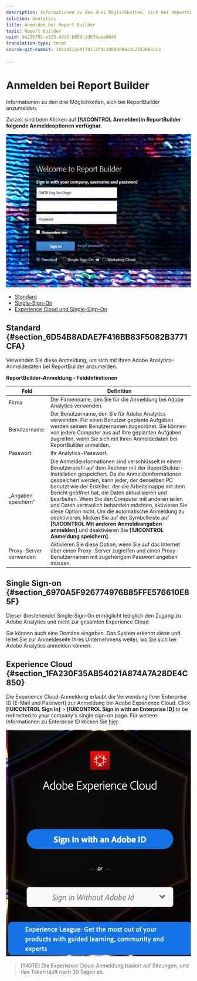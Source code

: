 ```yaml
---
description: Informationen zu den drei Möglichkeiten, sich bei ReportBuilder anzumelden.
solution: Analytics
title: Anmelden bei Report Builder
topic: Report builder
uuid: 9a21b791-e323-46d2-b850-2d67babe964b
translation-type: tm+mt
source-git-commit: 16ba0b12e0f70112f4c10804d0a13c278388ecc2

---
```



# Anmelden bei Report Builder

Informationen zu den drei Möglichkeiten, sich bei ReportBuilder anzumelden.

Zurzeit sind beim Klicken auf **[!UICONTROL Anmelden]in ReportBuilder folgende Anmeldeoptionen verfügbar.**

![](assets/login_screen.png)

* [Standard](/help/analyze/report-builder/setup/login.md#section_6D54B8ADAE7F416BB83F5082B3771CFA)
* [Single-Sign-On](/help/analyze/report-builder/setup/login.md#section_6970A5F926774976B85FFE576610E85F)
* [Experience Cloud und Single-Sign-On](/help/analyze/report-builder/setup/login.md#section_1FA230F35AB54021A874A7A28DE4C850)

## Standard {#section_6D54B8ADAE7F416BB83F5082B3771CFA}

Verwenden Sie diese Anmeldung, um sich mit Ihren Adobe Analytics-Anmeldedaten bei ReportBuilder anzumelden.

**ReportBuilder-Anmeldung - Felddefinitionen**

| Feld | Definition |
|--- |--- |
| Firma | Der Firmenname, den Sie für die Anmeldung bei Adobe Analytics verwenden. |
| Benutzername | Der Benutzername, den Sie für Adobe Analytics verwenden. Für einen Benutzer geplante Aufgaben werden seinem Benutzernamen zugeordnet. Sie können von jedem Computer aus auf Ihre geplanten Aufgaben zugreifen, wenn Sie sich mit Ihren Anmeldedaten bei ReportBuilder anmelden. |
| Passwort | Ihr Analytics-Passwort. |
| „Angaben speichern“ | Die Anmeldeinformationen sind verschlüsselt in einem Benutzerprofil auf dem Rechner mit der ReportBuilder-Installation gespeichert. Da die Anmeldeinformationen gespeichert werden, kann jeder, der denselben PC benutzt wie der Ersteller, der die Arbeitsmappe mit dem Bericht geöffnet hat, die Daten aktualisieren und bearbeiten. Wenn Sie den Computer mit anderen teilen und Daten vertraulich behandeln möchten, aktivieren Sie diese Option nicht.  Um die automatische Anmeldung zu deaktivieren, klicken Sie auf der Symbolleiste auf **[!UICONTROL Mit anderen Anmeldeangaben anmelden]** und deaktivieren Sie **[!UICONTROL Anmeldung speichern]**. |
| Proxy-Server verwenden | Aktivieren Sie diese Option, wenn Sie auf das Internet über einen Proxy-Server zugreifen und einen Proxy-Benutzernamen mit zugehörigem Passwort angeben müssen. |

## Single Sign-on {#section_6970A5F926774976B85FFE576610E85F}

Dieser (bestehende) Single-Sign-On ermöglicht lediglich den Zugang zu Adobe Analytics und nicht zur gesamten Experience Cloud.

Sie können auch eine Domäne eingeben. Das System erkennt diese und leitet Sie zur Anmeldeseite Ihres Unternehmens weiter, wo Sie sich bei Adobe Analytics anmelden können.

## Experience Cloud {#section_1FA230F35AB54021A874A7A28DE4C850}

Die Experience Cloud-Anmeldung erlaubt die Verwendung Ihrer Enterprise ID (E-Mail und Passwort) zur Anmeldung bei Adobe Experience Cloud. Click **[!UICONTROL Sign In]** &gt; **[!UICONTROL Sign in with an Enterprise ID]** to be redirected to your company's single sign-on page. Für weitere Informationen zu Enterprise ID klicken Sie [hier](https://helpx.adobe.com/enterprise/kb/enterprise-id-faq.html#whatis).

![](assets/adobe_id_login.png)

> [!NOTE] Die Experience Cloud-Anmeldung basiert auf Sitzungen, und das Token läuft nach 30 Tagen ab.

